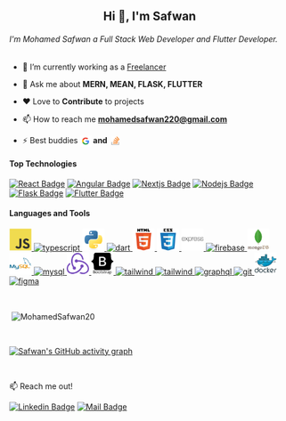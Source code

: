 <h2 align="center">Hi 👋, I'm Safwan</h2>

<h6>I'm Mohamed Safwan a Full Stack Web Developer and Flutter Developer.</h6>

- 🔭 I’m currently working as a [Freelancer](https://www.freelancer.com/u/MohamedSafwan20)

- 💬 Ask me about **MERN, MEAN, FLASK, FLUTTER**

- :heart: Love to **Contribute** to projects

- 📫 How to reach me **mohamedsafwan220@gmail.com**

- ⚡ Best buddies **<img align="center" src="https://github.com/MohamedSafwan20/MohamedSafwan20/blob/main/google.png?raw=true" alt="stack overflow" height="20" width="20" /> and &nbsp;<img align="center" src="https://github.com/MohamedSafwan20/MohamedSafwan20/blob/main/stackoverflow.png?raw=true" alt="stack overflow" height="15" width="15" />**

#### Top Technologies

[![React Badge](https://img.shields.io/badge/-React-61DBFB?style=for-the-badge&labelColor=black&logo=react&logoColor=61DBFB)](#) [![Angular Badge](https://img.shields.io/badge/-Angular-c40030?style=for-the-badge&labelColor=black&logo=angular&logoColor=c40030)](#) [![Nextjs Badge](https://img.shields.io/badge/-Nextjs-f2f2f2?style=for-the-badge&labelColor=black&logo=next.js&logoColor=f2f2f2)](#) [![Nodejs Badge](https://img.shields.io/badge/-Nodejs-4b9341?style=for-the-badge&labelColor=black&logo=node.js&logoColor=4b9341)](#) [![Flask Badge](https://img.shields.io/badge/-Flask-eaeaea?style=for-the-badge&labelColor=black&logo=flask&logoColor=eaeaea)](#) [![Flutter Badge](https://img.shields.io/badge/-Flutter-42c5ef?style=for-the-badge&labelColor=black&logo=flutter&logoColor=42c5ef)](#)

<h4>Languages and Tools</h4>
<p align="left"> <a href="https://developer.mozilla.org/en-US/docs/Web/JavaScript" target="_blank" rel="noreferrer"> <img src="https://raw.githubusercontent.com/devicons/devicon/master/icons/javascript/javascript-original.svg" alt="javascript" width="40" height="40"/> </a>
 <a href="https://www.typescriptlang.org/docs/" target="_blank" rel="noreferrer"> <img src="https://upload.wikimedia.org/wikipedia/commons/thumb/4/4c/Typescript_logo_2020.svg/768px-Typescript_logo_2020.svg.png?20210506173343" alt="typescript" width="40" height="40"/> </a>
<a href="https://www.python.org" target="_blank" rel="noreferrer"> <img src="https://raw.githubusercontent.com/devicons/devicon/master/icons/python/python-original.svg" alt="python" width="40" height="40"/> </a>
<a href="https://dart.dev" target="_blank" rel="noreferrer"> <img src="https://www.vectorlogo.zone/logos/dartlang/dartlang-icon.svg" alt="dart" width="40" height="40"/> </a>
<a href="https://www.w3.org/html/" target="_blank" rel="noreferrer"> <img src="https://raw.githubusercontent.com/devicons/devicon/master/icons/html5/html5-original-wordmark.svg" alt="html5" width="40" height="40"/> </a>
<a href="https://www.w3schools.com/css/" target="_blank" rel="noreferrer"> <img src="https://raw.githubusercontent.com/devicons/devicon/master/icons/css3/css3-original-wordmark.svg" alt="css3" width="40" height="40"/> </a>
<a href="https://expressjs.com" target="_blank" rel="noreferrer"> <img src="https://raw.githubusercontent.com/devicons/devicon/master/icons/express/express-original-wordmark.svg" alt="express" width="40" height="40"/> </a>
<a href="https://firebase.google.com/" target="_blank" rel="noreferrer"> <img src="https://www.vectorlogo.zone/logos/firebase/firebase-icon.svg" alt="firebase" width="40" height="40"/> </a>
<a href="https://www.mongodb.com/" target="_blank" rel="noreferrer"> <img src="https://raw.githubusercontent.com/devicons/devicon/master/icons/mongodb/mongodb-original-wordmark.svg" alt="mongodb" width="40" height="40"/> </a>
<a href="https://www.mysql.com/" target="_blank" rel="noreferrer"> <img src="https://raw.githubusercontent.com/devicons/devicon/master/icons/mysql/mysql-original-wordmark.svg" alt="mysql" width="40" height="40"/> </a>
<a href="https://www.postgresql.org/docs/" target="_blank" rel="noreferrer"> <img src="https://www.vectorlogo.zone/logos/postgresql/postgresql-icon.svg" alt="mysql" width="40" height="40"/> </a>
<a href="https://redux.js.org" target="_blank" rel="noreferrer"> <img src="https://raw.githubusercontent.com/devicons/devicon/master/icons/redux/redux-original.svg" alt="redux" width="40" height="40"/> </a>
<a href="https://getbootstrap.com" target="_blank" rel="noreferrer"> <img src="https://raw.githubusercontent.com/devicons/devicon/master/icons/bootstrap/bootstrap-plain-wordmark.svg" alt="bootstrap" width="40" height="40"/> </a>
<a href="https://tailwindcss.com/" target="_blank" rel="noreferrer"> <img src="https://www.vectorlogo.zone/logos/tailwindcss/tailwindcss-icon.svg" alt="tailwind" width="40" height="40"/> </a>
<a href="https://sass-lang.com/" target="_blank" rel="noreferrer"> <img src="https://cdn.worldvectorlogo.com/logos/sass-1.svg" alt="tailwind" width="40" height="40"/> </a>
<a href="https://graphql.org" target="_blank" rel="noreferrer"> <img src="https://www.vectorlogo.zone/logos/graphql/graphql-icon.svg" alt="graphql" width="40" height="40"/> </a>
<a href="https://git-scm.com/" target="_blank" rel="noreferrer"> <img src="https://www.vectorlogo.zone/logos/git-scm/git-scm-icon.svg" alt="git" width="40" height="40"/> </a>
<a href="https://www.docker.com/" target="_blank" rel="noreferrer"> <img src="https://raw.githubusercontent.com/devicons/devicon/master/icons/docker/docker-original-wordmark.svg" alt="docker" width="40" height="40"/> </a>
<a href="https://www.figma.com/" target="_blank" rel="noreferrer"> <img src="https://www.vectorlogo.zone/logos/figma/figma-icon.svg" alt="figma" width="40" height="40"/> </a>    </p>

<br>

<p>&nbsp;<img align="center" src="https://github-readme-stats.vercel.app/api?username=MohamedSafwan20&show_icons=true&locale=en&theme=calm" alt="MohamedSafwan20" /></p>

<br>

[![Safwan's GitHub activity graph](https://github-readme-activity-graph.cyclic.app/graph?username=MohamedSafwan20&theme=github-compact)](https://github.com/MohamedSafwan20)

<br>

:mailbox: Reach me out!

[![Linkedin Badge](https://img.shields.io/badge/-Safwan-0e76a8?style=flat&labelColor=0e76a8&logo=linkedin&logoColor=white)](https://www.linkedin.com/in/mohamedsafwan20/) [![Mail Badge](https://img.shields.io/badge/-mohamedsafwan-c0392b?style=flat&labelColor=c0392b&logo=gmail&logoColor=white)](mailto:mohamedsafwan220@gmail.com)
